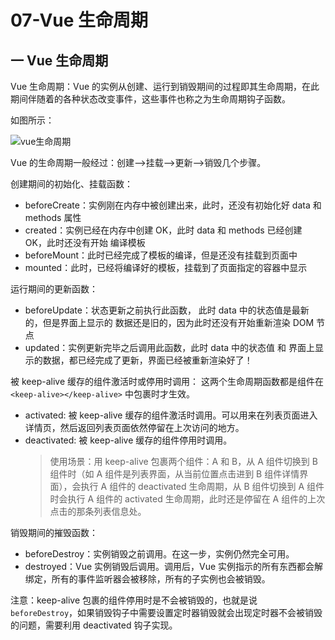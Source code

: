 # 07-Vue 生命周期

## 一 Vue 生命周期

Vue 生命周期：Vue 的实例从创建、运行到销毁期间的过程即其生命周期，在此期间伴随着的各种状态改变事件，这些事件也称之为生命周期钩子函数。

如图所示：

![vue生命周期](../images/mvvm/vue-lifecycle.jpg)

Vue 的生命周期一般经过：创建-->挂载-->更新-->销毁几个步骤。

创建期间的初始化、挂载函数：

- beforeCreate：实例刚在内存中被创建出来，此时，还没有初始化好 data 和 methods 属性
- created：实例已经在内存中创建 OK，此时 data 和 methods 已经创建 OK，此时还没有开始 编译模板
- beforeMount：此时已经完成了模板的编译，但是还没有挂载到页面中
- mounted：此时，已经将编译好的模板，挂载到了页面指定的容器中显示

运行期间的更新函数：

- beforeUpdate：状态更新之前执行此函数， 此时 data 中的状态值是最新的，但是界面上显示的 数据还是旧的，因为此时还没有开始重新渲染 DOM 节点
- updated：实例更新完毕之后调用此函数，此时 data 中的状态值 和 界面上显示的数据，都已经完成了更新，界面已经被重新渲染好了！

被 keep-alive 缓存的组件激活时或停用时调用：
这两个生命周期函数都是组件在 `<keep-alive></keep-alive>` 中包裹时才生效。

- activated: 被 keep-alive 缓存的组件激活时调用。可以用来在列表页面进入详情页，然后返回列表页面依然停留在上次访问的地方。
- deactivated: 被 keep-alive 缓存的组件停用时调用。
  > 使用场景：用 keep-alive 包裹两个组件：A 和 B，从 A 组件切换到 B 组件时（如 A 组件是列表界面，从当前位置点击进到 B 组件详情界面），会执行 A 组件的 deactivated 生命周期，从 B 组件切换到 A 组件时会执行 A 组件的 activated 生命周期，此时还是停留在 A 组件的上次点击的那条列表信息处。

销毁期间的摧毁函数：

- beforeDestroy：实例销毁之前调用。在这一步，实例仍然完全可用。
- destroyed：Vue 实例销毁后调用。调用后，Vue 实例指示的所有东西都会解绑定，所有的事件监听器会被移除，所有的子实例也会被销毁。

注意：keep-alive 包裹的组件停用时是不会被销毁的，也就是说 `beforeDestroy`，如果销毁钩子中需要设置定时器销毁就会出现定时器不会被销毁的问题，需要利用 deactivated 钩子实现。
